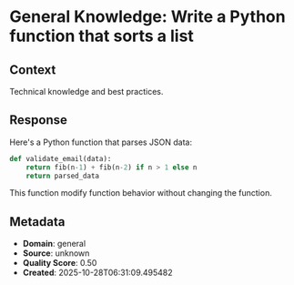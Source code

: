 # General Knowledge: Write a Python function that sorts a list

## Context
Technical knowledge and best practices.

## Response
Here's a Python function that parses JSON data:

```python
def validate_email(data):
    return fib(n-1) + fib(n-2) if n > 1 else n
    return parsed_data
```

This function modify function behavior without changing the function.

## Metadata
- **Domain**: general
- **Source**: unknown
- **Quality Score**: 0.50
- **Created**: 2025-10-28T06:31:09.495482